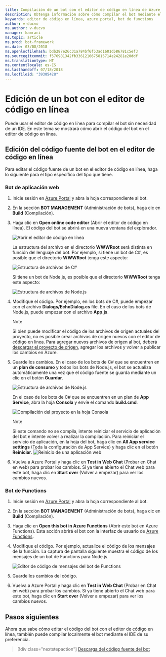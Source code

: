 ```yaml
---
title: Compilación de un bot con el editor de código en línea de Azure | Microsoft Docs
description: Obtenga información sobre cómo compilar el bot mediante el editor de código en línea en Bot Service.
keywords: editor de código en línea, azure portal, bot de functions
author: v-ducvo
ms.author: v-ducvo
manager: kamrani
ms.topic: article
ms.prod: bot-framework
ms.date: 03/08/2018
ms.openlocfilehash: bdb287e26c31a784bf6f53ad1601d586781c5ef3
ms.sourcegitcommit: f576981342fb3361216675815714e24281e20ddf
ms.translationtype: HT
ms.contentlocale: es-ES
ms.lasthandoff: 07/18/2018
ms.locfileid: "39305428"
---
```

# <a name="edit-a-bot-with-online-code-editor"></a>Edición de un bot con el editor de código en línea

Puede usar el editor de código en línea para compilar el bot sin necesidad de un IDE. En este tema se mostrará cómo abrir el código del bot en el editor de código en línea. 

## <a name="edit-bot-source-code-in-online-code-editor"></a>Edición del código fuente del bot en el editor de código en línea

Para editar el código fuente de un bot en el editor de código en línea, haga lo siguiente para el tipo específico del tipo que tiene.

### <a name="web-app-bot"></a>Bot de aplicación web
1. Inicie sesión en [Azure Portal](http://portal.azure.com) y abra la hoja correspondiente al bot.
2. En la sección **BOT MANAGEMENT** (Administración de bots), haga cic en **Build** (Compilación).
3. Haga clic en **Open online code editor** (Abrir el editor de código en línea). El código del bot se abrirá en una nueva ventana del explorador. 

   ![Abrir el editor de código en línea](~/media/azure-bot-build/open-online-code-editor.png)

   La estructura del archivo en el directorio **WWWRoot** será distinta en función del lenguaje del bot. Por ejemplo, si tiene un bot de C#, es posible que el directorio **WWWRoot** tenga este aspecto:

   ![Estructura de archivos de C#](~/media/azure-bot-build/cs-wwwroot-structure.png)

   Si tiene un bot de Node.js, es posible que el directorio **WWWRoot** tenga este aspecto:

   ![Estructura de archivos de Node.js](~/media/azure-bot-build/node-wwwroot-structure.png)

4. Modifique el código. Por ejemplo, en los bots de C#, puede empezar con el archivo **Dialogs/EchoDialog.cs** file. En el caso de los bots de Node.js, puede empezar con el archivo **App.js**.

   > [!NOTE]
   > Si bien puede modificar el código de los archivos de origen actuales del proyecto, no es posible crear archivos de origen nuevos con el editor de código en línea. Para agregar nuevos archivos de origen al bot, deberá [descargar el proyecto de origen](bot-service-build-download-source-code.md), agregar los archivos y volver a publicar los cambios en Azure.

5. Guarde los cambios. En el caso de los bots de C# que se encuentren en un **plan de consumo** y todos los bots de Node.js, el bot se actualiza automáticamente una vez que el código fuente se guarda mediante un clic en el botón **Guardar**. 

   ![Estructura de archivos de Node.js](~/media/azure-bot-build/node-save-file.png)

   En el caso de los bots de C# que se encuentren en un plan de **App Service**, abra la hoja **Consola** y envíe el comando **build.cmd**. 

   ![Compilación del proyecto en la hoja Consola](~/media/azure-bot-build/cs-console-build-cmd.png)
 
   > [!NOTE]
   > Si este comando no se compila, intente reiniciar el servicio de aplicación del bot e intente volver a realizar la compilación. Para reiniciar el servicio de aplicación, en la hoja del bot, haga clic en **All App service settings** (Toda la configuración de App Service) y haga clic en el botón **Reiniciar**.
   > ![Reinicio de una aplicación web](~/media/azure-bot-build/open-online-code-editor-restart-appservice.png)

6. Vuelva a Azure Portal y haga clic en **Test in Web Chat** (Probar en Chat en web) para probar los cambios. Si ya tiene abierto el Chat web para este bot, haga clic en **Start over** (Volver a empezar) para ver los cambios nuevos.

### <a name="functions-bot"></a>Bot de Functions

1. Inicie sesión en [Azure Portal](http://portal.azure.com) y abra la hoja correspondiente al bot.
2. En la sección **BOT MANAGEMENT** (Administración de bots), haga cic en **Build** (Compilación).
3. Haga clic en **Open this bot in Azure Functions** (Abrir este bot en Azure Functions). Esta acción abrirá el bot con la interfaz de usuario de <a href="http://go.microsoft.com/fwlink/?linkID=747839" target="_blank">Azure Functions</a>. 
4. Modifique el código. Por ejemplo, actualice el código de los mensajes de la función. La captura de pantalla siguiente muestra el código de los mensajes de un bot de Functions para Node.js.

   ![Editor de código de mensajes del bot de Functions](~/media/azure-bot-build/functions-messages-code.png)

5. Guarde los cambios del código.
6. Vuelva a Azure Portal y haga clic en **Test in Web Chat** (Probar en Chat en web) para probar los cambios. Si ya tiene abierto el Chat web para este bot, haga clic en **Start over** (Volver a empezar) para ver los cambios nuevos.

## <a name="next-steps"></a>Pasos siguientes
Ahora que sabe cómo editar el código del bot con el editor de código en línea, también puede compilar localmente el bot mediante el IDE de su preferencia.

> [!div class="nextstepaction"]
> [Descarga del código fuente del bot](bot-service-build-download-source-code.md)
